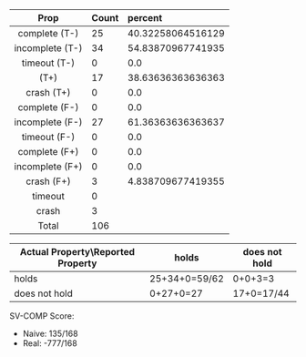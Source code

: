
| Prop | Count | percent |
|:----:|:------|:--|
|complete   (T-)|25| 40.32258064516129 |
|incomplete (T-)|34|54.83870967741935 |
|timeout    (T-)|0|0.0 |
|           (T+)|17|38.63636363636363 |
|crash      (T+)|0|0.0 |
|complete   (F-)|0|0.0 |
|incomplete (F-)|27|61.36363636363637 |
|timeout    (F-)|0|0.0 |
|complete   (F+)|0|0.0 |
|incomplete (F+)|0|0.0 |
|crash      (F+)|3|4.838709677419355 |
|timeout        |0| |
|crash          |3| |
|Total          |106| |

| Actual Property\Reported Property | holds | does not hold |
|------------------------------------|-------|---------------|
| holds | 25+34+0=59/62 | 0+0+3=3 |
| does not hold | 0+27+0=27 | 17+0=17/44 |

SV-COMP Score:

* Naive: 135/168
* Real: -777/168

